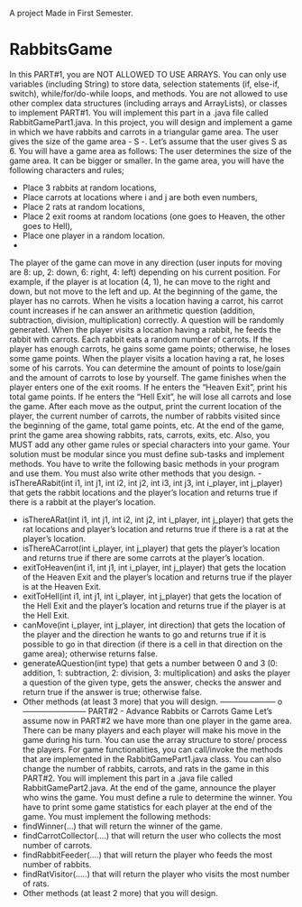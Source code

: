 A project Made in First Semester.

# RabbitsGame
In this PART#1, you are NOT ALLOWED TO USE ARRAYS. You can
only use variables (including String) to store data, selection statements (if,
else-if, switch), while/for/do-while loops, and methods. You are not
allowed to use other complex data structures (including arrays and
ArrayLists), or classes to implement PART#1. You will implement this part
in a .java file called RabbitGamePart1.java.
In this project, you will design and implement a game in which we have
rabbits and carrots in a triangular game area. The user gives the size of the
game area - S -. Let’s assume that the user gives S as 6. You will have a
game area as follows:
The user determines the size of the game area. It can be bigger or smaller.
In the game area, you will have the following characters and rules;
- Place 3 rabbits at random locations,
- Place carrots at locations where i and j are both even numbers,
- Place 2 rats at random locations,
- Place 2 exit rooms at random locations (one goes to Heaven, the other
goes to Hell),
- Place one player in a random location.
- 
The player of the game can move in any direction (user inputs for moving
are 8: up, 2: down, 6: right, 4: left) depending on his current position.
For example, if the player is at location (4, 1), he can move to the right and
down, but not move to the left and up.
At the beginning of the game, the player has no carrots. When he visits a
location having a carrot, his carrot count increases if he can answer an
arithmetic question (addition, subtraction, division, multiplication)
correctly. A question will be randomly generated. When the player visits a
location having a rabbit, he feeds the rabbit with carrots. Each rabbit eats a
random number of carrots. If the player has enough carrots, he gains
some game points; otherwise, he loses some game points. When the
player visits a location having a rat, he loses some of his carrots. You can
determine the amount of points to lose/gain and the amount of carrots to
lose by yourself. The game finishes when the player enters one of the exit
rooms. If he enters the “Heaven Exit”, print his total game points. If he
enters the “Hell Exit”, he will lose all carrots and lose the game.
After each move as the output, print the current location of the player, the
current number of carrots, the number of rabbits visited since the
beginning of the game, total game points, etc. At the end of the game,
print the game area showing rabbits, rats, carrots, exits, etc.
Also, you MUST add any other game rules or special characters
into your game.
Your solution must be modular since you must define sub-tasks and
implement methods. You have to write the following basic methods in
your program and use them. You must also write other methods that you
design. - isThereARabit(int i1, int j1, int i2, int j2, int i3, int j3, int i_player, int
j_player) that gets the rabbit locations and the player’s location and returns
true if there is a rabbit at the player’s location.
- isThereARat(int i1, int j1, int i2, int j2, int i_player, int j_player) that gets the rat
locations and player’s location and returns true if there is a rat at the
player’s location.
- isThereACarrot(int i_player, int j_player) that gets the player’s location and
returns true if there are some carrots at the player’s location.
- exitToHeaven(int i1, int j1, int i_player, int j_player) that gets the location of
the Heaven Exit and the player’s location and returns true if the player is
at the Heaven Exit.
- exitToHell(int i1, int j1, int i_player, int j_player) that gets the location of the
Hell Exit and the player’s location and returns true if the player is at the
Hell Exit.
- canMove(int i_player, int j_player, int direction) that gets the location of the
player and the direction he wants to go and returns true if it is possible to
go in that direction (if there is a cell in that direction on the game area);
otherwise returns false.
- generateAQuestion(int type) that gets a number between 0 and 3 (0: addition,
1: subtraction, 2: division, 3: multiplication) and asks the player a question
of the given type, gets the answer, checks the answer and return true if the
answer is true; otherwise false.
- Other methods (at least 3 more) that you will design.
——————— o ————————
PART#2 - Advance Rabbits or Carrots Game
Let’s assume now in PART#2 we have more than one player in the
game area. There can be many players and each player will make his move
in the game during his turn. You can use the array structure to store/
process the players. For game functionalities, you can call/invoke the
methods that are implemented in the RabbitGamePart1.java class. You
can also change the number of rabbits, carrots, and rats in the game in this
PART#2. You will implement this part in a .java file called
RabbitGamePart2.java.
At the end of the game, announce the player who wins the game. You
must define a rule to determine the winner. You have to print some game
statistics for each player at the end of the game. You must implement the
following methods:
- findWinner(…) that will return the winner of the game.
- findCarrotCollector(….) that will return the user who collects the most
number of carrots.
- findRabbitFeeder(….) that will return the player who feeds the most
number of rabbits.
- findRatVisitor(…..) that will return the player who visits the most number
of rats.
- Other methods (at least 2 more) that you will design.
